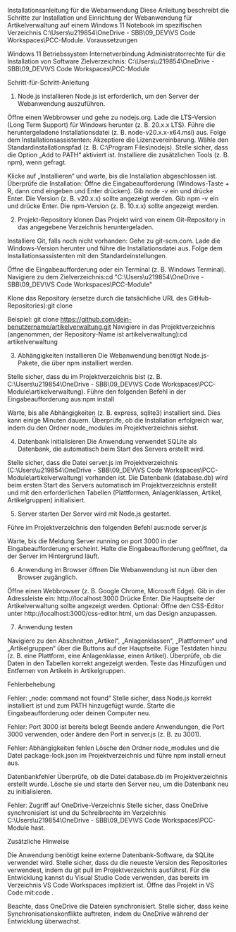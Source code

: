 Installationsanleitung für die Webanwendung
Diese Anleitung beschreibt die Schritte zur Installation und Einrichtung der Webanwendung für Artikelverwaltung auf einem Windows 11 Notebook im spezifischen Verzeichnis C:\Users\u219854\OneDrive - SBB\09_DEV\VS Code Workspaces\PCC-Module.
Voraussetzungen

Windows 11 Betriebssystem
Internetverbindung
Administratorrechte für die Installation von Software
Zielverzeichnis: C:\Users\u219854\OneDrive - SBB\09_DEV\VS Code Workspaces\PCC-Module

Schritt-für-Schritt-Anleitung
1. Node.js installieren
Node.js ist erforderlich, um den Server der Webanwendung auszuführen.

Öffne einen Webbrowser und gehe zu nodejs.org.
Lade die LTS-Version (Long Term Support) für Windows herunter (z. B. 20.x.x LTS).
Führe die heruntergeladene Installationsdatei (z. B. node-v20.x.x-x64.msi) aus.
Folge dem Installationsassistenten:
Akzeptiere die Lizenzvereinbarung.
Wähle den Standardinstallationspfad (z. B. C:\Program Files\nodejs\).
Stelle sicher, dass die Option „Add to PATH“ aktiviert ist.
Installiere die zusätzlichen Tools (z. B. npm), wenn gefragt.


Klicke auf „Installieren“ und warte, bis die Installation abgeschlossen ist.
Überprüfe die Installation:
Öffne die Eingabeaufforderung (Windows-Taste + R, dann cmd eingeben und Enter drücken).
Gib node -v ein und drücke Enter. Die Version (z. B. v20.x.x) sollte angezeigt werden.
Gib npm -v ein und drücke Enter. Die npm-Version (z. B. 10.x.x) sollte angezeigt werden.



2. Projekt-Repository klonen
Das Projekt wird von einem Git-Repository in das angegebene Verzeichnis heruntergeladen.

Installiere Git, falls noch nicht vorhanden:
Gehe zu git-scm.com.
Lade die Windows-Version herunter und führe die Installationsdatei aus.
Folge dem Installationsassistenten mit den Standardeinstellungen.


Öffne die Eingabeaufforderung oder ein Terminal (z. B. Windows Terminal).
Navigiere zu dem Zielverzeichnis:cd "C:\Users\u219854\OneDrive - SBB\09_DEV\VS Code Workspaces\PCC-Module"


Klone das Repository (ersetze <repository-url> durch die tatsächliche URL des GitHub-Repositories):git clone <repository-url>

Beispiel: git clone https://github.com/dein-benutzername/artikelverwaltung.git
Navigiere in das Projektverzeichnis (angenommen, der Repository-Name ist artikelverwaltung):cd artikelverwaltung



3. Abhängigkeiten installieren
Die Webanwendung benötigt Node.js-Pakete, die über npm installiert werden.

Stelle sicher, dass du im Projektverzeichnis bist (z. B. C:\Users\u219854\OneDrive - SBB\09_DEV\VS Code Workspaces\PCC-Module\artikelverwaltung).
Führe den folgenden Befehl in der Eingabeaufforderung aus:npm install


Warte, bis alle Abhängigkeiten (z. B. express, sqlite3) installiert sind. Dies kann einige Minuten dauern.
Überprüfe, ob die Installation erfolgreich war, indem du den Ordner node_modules im Projektverzeichnis siehst.

4. Datenbank initialisieren
Die Anwendung verwendet SQLite als Datenbank, die automatisch beim Start des Servers erstellt wird.

Stelle sicher, dass die Datei server.js im Projektverzeichnis (C:\Users\u219854\OneDrive - SBB\09_DEV\VS Code Workspaces\PCC-Module\artikelverwaltung) vorhanden ist.
Die Datenbank (database.db) wird beim ersten Start des Servers automatisch im Projektverzeichnis erstellt und mit den erforderlichen Tabellen (Plattformen, Anlagenklassen, Artikel, Artikelgruppen) initialisiert.

5. Server starten
Der Server wird mit Node.js gestartet.

Führe im Projektverzeichnis den folgenden Befehl aus:node server.js


Warte, bis die Meldung Server running on port 3000 in der Eingabeaufforderung erscheint.
Halte die Eingabeaufforderung geöffnet, da der Server im Hintergrund läuft.

6. Anwendung im Browser öffnen
Die Webanwendung ist nun über den Browser zugänglich.

Öffne einen Webbrowser (z. B. Google Chrome, Microsoft Edge).
Gib in der Adressleiste ein: http://localhost:3000
Drücke Enter. Die Hauptseite der Artikelverwaltung sollte angezeigt werden.
Optional: Öffne den CSS-Editor unter http://localhost:3000/css-editor.html, um das Design anzupassen.

7. Anwendung testen

Navigiere zu den Abschnitten „Artikel“, „Anlagenklassen“, „Plattformen“ und „Artikelgruppen“ über die Buttons auf der Hauptseite.
Füge Testdaten hinzu (z. B. eine Plattform, eine Anlagenklasse, einen Artikel).
Überprüfe, ob die Daten in den Tabellen korrekt angezeigt werden.
Teste das Hinzufügen und Entfernen von Artikeln in Artikelgruppen.

Fehlerbehebung

Fehler: „node: command not found“
Stelle sicher, dass Node.js korrekt installiert ist und zum PATH hinzugefügt wurde.
Starte die Eingabeaufforderung oder deinen Computer neu.


Fehler: Port 3000 ist bereits belegt
Beende andere Anwendungen, die Port 3000 verwenden, oder ändere den Port in server.js (z. B. zu 3001).


Fehler: Abhängigkeiten fehlen
Lösche den Ordner node_modules und die Datei package-lock.json im Projektverzeichnis und führe npm install erneut aus.


Datenbankfehler
Überprüfe, ob die Datei database.db im Projektverzeichnis erstellt wurde. Lösche sie und starte den Server neu, um die Datenbank neu zu initialisieren.


Fehler: Zugriff auf OneDrive-Verzeichnis
Stelle sicher, dass OneDrive synchronisiert ist und du Schreibrechte im Verzeichnis C:\Users\u219854\OneDrive - SBB\09_DEV\VS Code Workspaces\PCC-Module hast.



Zusätzliche Hinweise

Die Anwendung benötigt keine externe Datenbank-Software, da SQLite verwendet wird.
Stelle sicher, dass du die neueste Version des Repositories verwendest, indem du git pull im Projektverzeichnis ausführst.
Für die Entwicklung kannst du Visual Studio Code verwenden, das bereits im Verzeichnis VS Code Workspaces impliziert ist. Öffne das Projekt in VS Code mit:code .


Beachte, dass OneDrive die Dateien synchronisiert. Stelle sicher, dass keine Synchronisationskonflikte auftreten, indem du OneDrive während der Entwicklung überwachst.
